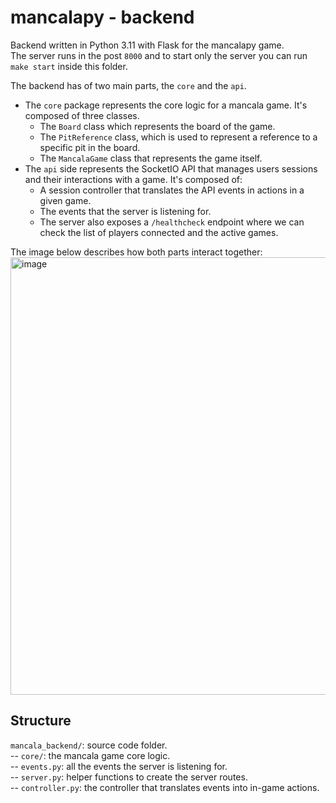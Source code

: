 # mancalapy - backend

Backend written in Python 3.11 with Flask for the mancalapy game.  
The server runs in the post `8000` and to start only the server you can run `make start` inside this folder.

The backend has of two main parts, the `core` and the `api`.  
* The `core` package represents the core logic for a mancala game. It's composed of three classes.
  * The `Board` class which represents the board of the game.
  * The `PitReference` class, which is used to represent a reference to a specific pit in the board.
  * The `MancalaGame` class that represents the game itself.
* The `api` side represents the SocketIO API that manages users sessions and their interactions with a game. It's composed of:
  * A session controller that translates the API events in actions in a given game.
  * The events that the server is listening for.
  * The server also exposes a `/healthcheck` endpoint where we can check the list of players connected and the active games.

The image below describes how both parts interact together:  
<img width="700" alt="image" src="https://user-images.githubusercontent.com/10671410/229759616-44ae1147-785a-43c8-b030-8fb0556b50dc.jpg">

## Structure
`mancala_backend/`: source code folder.  
-- `core/`: the mancala game core logic.  
-- `events.py`: all the events the server is listening for.  
-- `server.py`: helper functions to create the server routes.  
-- `controller.py`: the controller that translates events into in-game actions.
